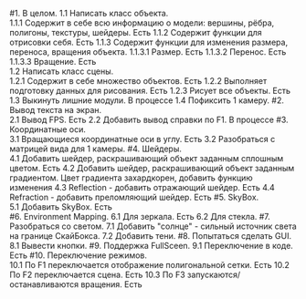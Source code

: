 #1. В целом.
	1.1 Написать класс объекта.																				
		1.1.1 Содержит в себе всю информацию о модели: вершины, рёбра, полигоны, текстуры, шейдеры.			Есть
		1.1.2 Содержит функции для отрисовки себя.															Есть
		1.1.3 Содержит функции для изменения размера, переноса, вращения объекта.
			1.1.3.1 Размер.																					Есть
			1.1.3.2 Перенос.																				Есть
			1.1.3.3	Вращение.																				Есть							
	1.2 Написать класс сцены.																				
		1.2.1 Содержит в себе множество объектов.															Есть
		1.2.2 Выполняет подготовку данных для рисования.													Есть
		1.2.3 Рисует все объекты.																			Есть
	1.3 Выкинуть лишние модули.																				В процессе
	1.4 Пофиксить 1 камеру.
#2. Вывод текста на экран.																					
	2.1 Вывод FPS.																							Есть
	2.2 Добавить вывод справки по F1.																		В процессе
#3. Координатные оси.																						
	3.1 Вращающиеся координатные оси в углу.																Есть
	3.2 Разобраться с матрицей вида для 1 камеры.
#4. Шейдеры.																									
	4.1 Добавить шейдер, раскрашивающий объект заданным сплошным цветом.									Есть
	4.2 Добавить шейдер, раскрашивающий объект заданным градиентом.											Цвет градиента захардкорен, добавить функцию изменения
	4.3 Reflection - добавить отражающий шейдер.															Есть
	4.4 Refraction - добавить преломляющий шейдер.															Есть
#5. SkyBox.																									
	5.1 Добавить SkyBox.																					Есть	
#6. Environment Mapping. 
	6.1 Для зеркала.																						Есть
	6.2 Для стекла.
#7. Разобраться со светом.
	7.1 Добавить "солнце" - сильный источник света на границе СкайБокса.
	7.2 Добавить тени.
#8. Попытаться сделать GUI.
	8.1 Вывести кнопки.
#9. Поддержка FullSceen.
	9.1 Переключение в коде.																				Есть
#10. Переключение режимов.	
	10.1 По F1 переключается отображение полигональной сетки.												Есть
	10.2 По F2 переключается сцена.																			Есть
	10.3 По F3 запускаются/останавливаются вращения.														Есть